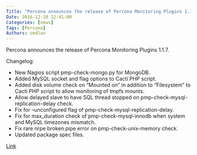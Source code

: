 ```yaml
---
Title: "Percona announces the release of Percona Monitoring Plugins 1.1.7"
Date: 2016-12-10 12:41:00
Categories: [news]
Tags: [Percona]
Authors: sedlav
---
```


Percona announces the release of Percona Monitoring Plugins 1.1.7.

Changelog:

* New Nagios script pmp-check-mongo.py for MongoDB.
* Added MySQL socket and flag options to Cacti PHP script.
* Added disk volume check on “Mounted on” in addition to “Filesystem” to Cacti PHP script to allow monitoring of tmpfs mounts.
* Allow delayed slave to have SQL thread stopped on pmp-check-mysql-replication-delay check.
* Fix for –unconfigured flag of pmp-check-mysql-replication-delay.
* Fix for max_duration check of pmp-check-mysql-innodb when system and MySQL timezones mismatch.
* Fix rare nrpe broken pipe error on pmp-check-unix-memory check.
* Updated package spec files.

[Link](https://www.percona.com/blog/2016/12/09/percona-monitoring-plugins-1-1-7-release/)
